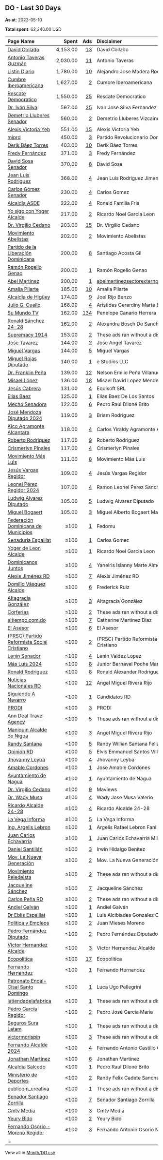 ## DO - Last 30 Days
**As at**: 2023-05-10

**Total spent**: 62,246.00 USD

|Page Name|Spent|Ads|Disclaimer|
|:---|---:|---:|:---|
|[David Collado](https://www.facebook.com/112477522422248)|4,153.00|[13](https://www.facebook.com/ads/library/?active_status=all&ad_type=political_and_issue_ads&country=DO&view_all_page_id=112477522422248&search_type=page&media_type=all)|David Collado|
|[Antonio Taveras Guzmán](https://www.facebook.com/321083414699132)|2,030.00|[11](https://www.facebook.com/ads/library/?active_status=all&ad_type=political_and_issue_ads&country=DO&view_all_page_id=321083414699132&search_type=page&media_type=all)|Antonio Taveras|
|[Listín Diario](https://www.facebook.com/123397997671209)|1,780.00|[10](https://www.facebook.com/ads/library/?active_status=all&ad_type=political_and_issue_ads&country=DO&view_all_page_id=123397997671209&search_type=page&media_type=all)|Alejandro Jose Madera Rodriguez|
|[Cumbre Iberoamericana](https://www.facebook.com/1833266473569830)|1,627.00|[2](https://www.facebook.com/ads/library/?active_status=all&ad_type=political_and_issue_ads&country=DO&view_all_page_id=1833266473569830&search_type=page&media_type=all)|Cumbre Iberoamericana|
|[Rescate Democratico](https://www.facebook.com/106687624223989)|1,550.00|[25](https://www.facebook.com/ads/library/?active_status=all&ad_type=political_and_issue_ads&country=DO&view_all_page_id=106687624223989&search_type=page&media_type=all)|Rescate Democratico|
|[Dr. Iván Silva](https://www.facebook.com/430008757208257)|597.00|[25](https://www.facebook.com/ads/library/?active_status=all&ad_type=political_and_issue_ads&country=DO&view_all_page_id=430008757208257&search_type=page&media_type=all)|Ivan Jose Silva Fernandez|
|[Demetrio Lluberes Senador](https://www.facebook.com/100813181591173)|560.00|[2](https://www.facebook.com/ads/library/?active_status=all&ad_type=political_and_issue_ads&country=DO&view_all_page_id=100813181591173&search_type=page&media_type=all)|Demetrio Lluberes Vizcaino|
|[Alexis Victoria Yeb](https://www.facebook.com/339085486274571)|551.00|[15](https://www.facebook.com/ads/library/?active_status=all&ad_type=political_and_issue_ads&country=DO&view_all_page_id=339085486274571&search_type=page&media_type=all)|Alexis Victoria Yeb|
|[miprd](https://www.facebook.com/108587379178593)|450.00|[3](https://www.facebook.com/ads/library/?active_status=all&ad_type=political_and_issue_ads&country=DO&view_all_page_id=108587379178593&search_type=page&media_type=all)|Partido Revolucionario Dominicano|
|[Derik Báez Torres](https://www.facebook.com/111350233573195)|403.00|[10](https://www.facebook.com/ads/library/?active_status=all&ad_type=political_and_issue_ads&country=DO&view_all_page_id=111350233573195&search_type=page&media_type=all)|Derik Báez Torres|
|[Fredy Fernández](https://www.facebook.com/102438469337149)|371.00|[3](https://www.facebook.com/ads/library/?active_status=all&ad_type=political_and_issue_ads&country=DO&view_all_page_id=102438469337149&search_type=page&media_type=all)|Fredy Fernández|
|[David Sosa Senador](https://www.facebook.com/819425271424097)|370.00|[8](https://www.facebook.com/ads/library/?active_status=all&ad_type=political_and_issue_ads&country=DO&view_all_page_id=819425271424097&search_type=page&media_type=all)|David Sosa|
|[Jean Luis Rodriguez](https://www.facebook.com/532600796858736)|368.00|[4](https://www.facebook.com/ads/library/?active_status=all&ad_type=political_and_issue_ads&country=DO&view_all_page_id=532600796858736&search_type=page&media_type=all)|Jean Luis Rodriguez Jimenez|
|[Carlos Gómez Senador](https://www.facebook.com/101102818125884)|230.00|[4](https://www.facebook.com/ads/library/?active_status=all&ad_type=political_and_issue_ads&country=DO&view_all_page_id=101102818125884&search_type=page&media_type=all)|Carlos Gomez|
|[Alcaldía ASDE](https://www.facebook.com/121877458011478)|222.00|[4](https://www.facebook.com/ads/library/?active_status=all&ad_type=political_and_issue_ads&country=DO&view_all_page_id=121877458011478&search_type=page&media_type=all)|Ronald Familia Fria|
|[Yo sigo con Yoger Alcalde](https://www.facebook.com/101732136035686)|217.00|[2](https://www.facebook.com/ads/library/?active_status=all&ad_type=political_and_issue_ads&country=DO&view_all_page_id=101732136035686&search_type=page&media_type=all)|Ricardo Noel Garcia Leon|
|[Dr. Virgilio Cedano](https://www.facebook.com/102246344552738)|203.00|[15](https://www.facebook.com/ads/library/?active_status=all&ad_type=political_and_issue_ads&country=DO&view_all_page_id=102246344552738&search_type=page&media_type=all)|Dr. Virgilio Cedano|
|[Movimiento Abelistas](https://www.facebook.com/774831229290482)|202.00|[2](https://www.facebook.com/ads/library/?active_status=all&ad_type=political_and_issue_ads&country=DO&view_all_page_id=774831229290482&search_type=page&media_type=all)|Movimiento Abelistas|
|[Partido de la Liberación Dominicana](https://www.facebook.com/145805918770651)|200.00|[8](https://www.facebook.com/ads/library/?active_status=all&ad_type=political_and_issue_ads&country=DO&view_all_page_id=145805918770651&search_type=page&media_type=all)|Santiago Acosta Gil|
|[Ramón Rogelio Genao](https://www.facebook.com/729644930404420)|200.00|[1](https://www.facebook.com/ads/library/?active_status=all&ad_type=political_and_issue_ads&country=DO&view_all_page_id=729644930404420&search_type=page&media_type=all)|Ramón Rogelio Genao|
|[Abel Martínez](https://www.facebook.com/734071116605879)|200.00|[1](https://www.facebook.com/ads/library/?active_status=all&ad_type=political_and_issue_ads&country=DO&view_all_page_id=734071116605879&search_type=page&media_type=all)|abelmartinezsectorexterno@gmail.com|
|[Amalia Pilarte](https://www.facebook.com/106353101128460)|185.00|[10](https://www.facebook.com/ads/library/?active_status=all&ad_type=political_and_issue_ads&country=DO&view_all_page_id=106353101128460&search_type=page&media_type=all)|Amalia Pilarte|
|[Alcaldía de Higüey](https://www.facebook.com/384585075208423)|174.00|[9](https://www.facebook.com/ads/library/?active_status=all&ad_type=political_and_issue_ads&country=DO&view_all_page_id=384585075208423&search_type=page&media_type=all)|Joel Rijo Benzo|
|[Julio G. Cuello](https://www.facebook.com/1484997924930820)|168.00|[4](https://www.facebook.com/ads/library/?active_status=all&ad_type=political_and_issue_ads&country=DO&view_all_page_id=1484997924930820&search_type=page&media_type=all)|Aristides Gerardiny Marte Batista|
|[Su Mundo TV](https://www.facebook.com/492966110748093)|162.00|[134](https://www.facebook.com/ads/library/?active_status=all&ad_type=political_and_issue_ads&country=DO&view_all_page_id=492966110748093&search_type=page&media_type=all)|Penelope Canario Herrera|
|[Ronald Sánchez 24-28](https://www.facebook.com/841574919230778)|162.00|[2](https://www.facebook.com/ads/library/?active_status=all&ad_type=political_and_issue_ads&country=DO&view_all_page_id=841574919230778&search_type=page&media_type=all)|Alexandra Bosch De Sanchez|
|[Supremacy 1914](https://www.facebook.com/200480966638039)|153.00|[2](https://www.facebook.com/ads/library/?active_status=all&ad_type=political_and_issue_ads&country=DO&view_all_page_id=200480966638039&search_type=page&media_type=all)|These ads ran without a disclaimer|
|[Jose Tavarez](https://www.facebook.com/111692511830494)|144.00|[2](https://www.facebook.com/ads/library/?active_status=all&ad_type=political_and_issue_ads&country=DO&view_all_page_id=111692511830494&search_type=page&media_type=all)|Jose Angel Tavarez|
|[Miguel Vargas](https://www.facebook.com/111522395020384)|144.00|[5](https://www.facebook.com/ads/library/?active_status=all&ad_type=political_and_issue_ads&country=DO&view_all_page_id=111522395020384&search_type=page&media_type=all)|Miguel Vargas|
|[Miguel Rojas Diputado](https://www.facebook.com/212507109633484)|140.00|[1](https://www.facebook.com/ads/library/?active_status=all&ad_type=political_and_issue_ads&country=DO&view_all_page_id=212507109633484&search_type=page&media_type=all)|e Studios LLC|
|[Dr. Franklin Peña](https://www.facebook.com/510463889001499)|139.00|[12](https://www.facebook.com/ads/library/?active_status=all&ad_type=political_and_issue_ads&country=DO&view_all_page_id=510463889001499&search_type=page&media_type=all)|Nelson Emilio Peña Villanueva|
|[Misael López](https://www.facebook.com/127322016933903)|136.00|[18](https://www.facebook.com/ads/library/?active_status=all&ad_type=political_and_issue_ads&country=DO&view_all_page_id=127322016933903&search_type=page&media_type=all)|Misael David Lopez Mendez|
|[Jesús Cabrera](https://www.facebook.com/1629575853928723)|131.00|[4](https://www.facebook.com/ads/library/?active_status=all&ad_type=political_and_issue_ads&country=DO&view_all_page_id=1629575853928723&search_type=page&media_type=all)|Equisoft SRL|
|[Elias Baez](https://www.facebook.com/708959485865189)|125.00|[1](https://www.facebook.com/ads/library/?active_status=all&ad_type=political_and_issue_ads&country=DO&view_all_page_id=708959485865189&search_type=page&media_type=all)|Elias Baez De Los Santos|
|[Mecho Senadora](https://www.facebook.com/119217667808458)|122.00|[6](https://www.facebook.com/ads/library/?active_status=all&ad_type=political_and_issue_ads&country=DO&view_all_page_id=119217667808458&search_type=page&media_type=all)|Pedro Raul Diloné Brito|
|[José Mendoza Diputado 2024](https://www.facebook.com/102747756123684)|119.00|[3](https://www.facebook.com/ads/library/?active_status=all&ad_type=political_and_issue_ads&country=DO&view_all_page_id=102747756123684&search_type=page&media_type=all)|Briam Rodriguez|
|[Kico Agramonte Alcantara](https://www.facebook.com/114500438249903)|118.00|[4](https://www.facebook.com/ads/library/?active_status=all&ad_type=political_and_issue_ads&country=DO&view_all_page_id=114500438249903&search_type=page&media_type=all)|Carlos Yiraldy Agramonte Alcantara|
|[Roberto Rodriguez](https://www.facebook.com/1617120828505305)|117.00|[9](https://www.facebook.com/ads/library/?active_status=all&ad_type=political_and_issue_ads&country=DO&view_all_page_id=1617120828505305&search_type=page&media_type=all)|Roberto Rodriguez|
|[Crismerlyn Pinales](https://www.facebook.com/647145092409750)|117.00|[4](https://www.facebook.com/ads/library/?active_status=all&ad_type=political_and_issue_ads&country=DO&view_all_page_id=647145092409750&search_type=page&media_type=all)|Crismerlyn Pinales|
|[Movimiento Más Luis](https://www.facebook.com/100710379656333)|111.00|[8](https://www.facebook.com/ads/library/?active_status=all&ad_type=political_and_issue_ads&country=DO&view_all_page_id=100710379656333&search_type=page&media_type=all)|Movimiento Más Luis|
|[Jesús Vargas Regidor](https://www.facebook.com/103478302551600)|109.00|[4](https://www.facebook.com/ads/library/?active_status=all&ad_type=political_and_issue_ads&country=DO&view_all_page_id=103478302551600&search_type=page&media_type=all)|Jesús Vargas Regidor|
|[Leonel Pérez Regidor 2024](https://www.facebook.com/107199245667504)|107.00|[4](https://www.facebook.com/ads/library/?active_status=all&ad_type=political_and_issue_ads&country=DO&view_all_page_id=107199245667504&search_type=page&media_type=all)|Ramon Leonel Perez Sanchez|
|[Ludwig Alvarez Diputado](https://www.facebook.com/339913656194630)|105.00|[5](https://www.facebook.com/ads/library/?active_status=all&ad_type=political_and_issue_ads&country=DO&view_all_page_id=339913656194630&search_type=page&media_type=all)|Ludwig Alvarez Diputado|
|[Miguel Bogaert](https://www.facebook.com/197878257056530)|105.00|[3](https://www.facebook.com/ads/library/?active_status=all&ad_type=political_and_issue_ads&country=DO&view_all_page_id=197878257056530&search_type=page&media_type=all)|Miguel Alberto Bogaert Marra|
|[Federación Dominicana de Municipios](https://www.facebook.com/100368803340990)|≤100|[1](https://www.facebook.com/ads/library/?active_status=all&ad_type=political_and_issue_ads&country=DO&view_all_page_id=100368803340990&search_type=page&media_type=all)|Fedomu|
|[Senaduría Espaillat](https://www.facebook.com/100135411810837)|≤100|[1](https://www.facebook.com/ads/library/?active_status=all&ad_type=political_and_issue_ads&country=DO&view_all_page_id=100135411810837&search_type=page&media_type=all)|Carlos Gomez|
|[Yoger de Leon Alcalde](https://www.facebook.com/165168858566907)|≤100|[1](https://www.facebook.com/ads/library/?active_status=all&ad_type=political_and_issue_ads&country=DO&view_all_page_id=165168858566907&search_type=page&media_type=all)|Ricardo Noel Garcia Leon|
|[Dominicanos Juntos](https://www.facebook.com/105682275647854)|≤100|[4](https://www.facebook.com/ads/library/?active_status=all&ad_type=political_and_issue_ads&country=DO&view_all_page_id=105682275647854&search_type=page&media_type=all)|Yaneiris Islanny Marte Almonte|
|[Alexis Jiménez RD](https://www.facebook.com/1595969940616082)|≤100|[7](https://www.facebook.com/ads/library/?active_status=all&ad_type=political_and_issue_ads&country=DO&view_all_page_id=1595969940616082&search_type=page&media_type=all)|Alexis Jiménez RD|
|[Domilio Vásquez Alcalde](https://www.facebook.com/108491195492909)|≤100|[6](https://www.facebook.com/ads/library/?active_status=all&ad_type=political_and_issue_ads&country=DO&view_all_page_id=108491195492909&search_type=page&media_type=all)|Frederick Ruiz|
|[Altagracia González](https://www.facebook.com/104931575750756)|≤100|[3](https://www.facebook.com/ads/library/?active_status=all&ad_type=political_and_issue_ads&country=DO&view_all_page_id=104931575750756&search_type=page&media_type=all)|Altagracia González|
|[Corferias](https://www.facebook.com/151491248245704)|≤100|[2](https://www.facebook.com/ads/library/?active_status=all&ad_type=political_and_issue_ads&country=DO&view_all_page_id=151491248245704&search_type=page&media_type=all)|These ads ran without a disclaimer|
|[eltiempo.com.do](https://www.facebook.com/343332145805907)|≤100|[7](https://www.facebook.com/ads/library/?active_status=all&ad_type=political_and_issue_ads&country=DO&view_all_page_id=343332145805907&search_type=page&media_type=all)|Catherine Martinez Diaz|
|[El Asesor](https://www.facebook.com/105459414464989)|≤100|[6](https://www.facebook.com/ads/library/?active_status=all&ad_type=political_and_issue_ads&country=DO&view_all_page_id=105459414464989&search_type=page&media_type=all)|El Asesor|
|[(PRSC) Partido Reformista Social Cristiano](https://www.facebook.com/162856027062762)|≤100|[2](https://www.facebook.com/ads/library/?active_status=all&ad_type=political_and_issue_ads&country=DO&view_all_page_id=162856027062762&search_type=page&media_type=all)|(PRSC) Partido Reformista Social Cristiano|
|[Lenin Senador](https://www.facebook.com/327223854467979)|≤100|[4](https://www.facebook.com/ads/library/?active_status=all&ad_type=political_and_issue_ads&country=DO&view_all_page_id=327223854467979&search_type=page&media_type=all)|Lenin Valdez Lopez|
|[Más Luis 2024](https://www.facebook.com/102739112342896)|≤100|[8](https://www.facebook.com/ads/library/?active_status=all&ad_type=political_and_issue_ads&country=DO&view_all_page_id=102739112342896&search_type=page&media_type=all)|Junior Bernavel Poche Mariñez|
|[Ronald Rodriguez](https://www.facebook.com/104565551201044)|≤100|[8](https://www.facebook.com/ads/library/?active_status=all&ad_type=political_and_issue_ads&country=DO&view_all_page_id=104565551201044&search_type=page&media_type=all)|Ronald Alexander Rodriguez Ureña|
|[Noticias Nacionales RD](https://www.facebook.com/465691517186469)|≤100|[12](https://www.facebook.com/ads/library/?active_status=all&ad_type=political_and_issue_ads&country=DO&view_all_page_id=465691517186469&search_type=page&media_type=all)|Angel Miguel Rivera Rijo|
|[Siguiendo A Navarro](https://www.facebook.com/2508132585868824)|≤100|[1](https://www.facebook.com/ads/library/?active_status=all&ad_type=political_and_issue_ads&country=DO&view_all_page_id=2508132585868824&search_type=page&media_type=all)|Candidatos RD|
|[PRODI](https://www.facebook.com/136083735276652)|≤100|[3](https://www.facebook.com/ads/library/?active_status=all&ad_type=political_and_issue_ads&country=DO&view_all_page_id=136083735276652&search_type=page&media_type=all)|PRODI|
|[Ann Deal Travel Agency](https://www.facebook.com/102468081342693)|≤100|[5](https://www.facebook.com/ads/library/?active_status=all&ad_type=political_and_issue_ads&country=DO&view_all_page_id=102468081342693&search_type=page&media_type=all)|These ads ran without a disclaimer|
|[Maniquin Alcalde de Nigua](https://www.facebook.com/100695733014755)|≤100|[3](https://www.facebook.com/ads/library/?active_status=all&ad_type=political_and_issue_ads&country=DO&view_all_page_id=100695733014755&search_type=page&media_type=all)|Angel Miguel Rivera Rijo|
|[Randy Santana](https://www.facebook.com/1318242741564289)|≤100|[5](https://www.facebook.com/ads/library/?active_status=all&ad_type=political_and_issue_ads&country=DO&view_all_page_id=1318242741564289&search_type=page&media_type=all)|Randy Willian Santana Feliz|
|[Opinión RD](https://www.facebook.com/107776105139717)|≤100|[5](https://www.facebook.com/ads/library/?active_status=all&ad_type=political_and_issue_ads&country=DO&view_all_page_id=107776105139717&search_type=page&media_type=all)|Elvis Emmanuel Santos Villa|
|[Jhovanny Leyba](https://www.facebook.com/109463048555069)|≤100|[4](https://www.facebook.com/ads/library/?active_status=all&ad_type=political_and_issue_ads&country=DO&view_all_page_id=109463048555069&search_type=page&media_type=all)|Jhovanny Leyba|
|[Amable Cordones](https://www.facebook.com/229343182382010)|≤100|[1](https://www.facebook.com/ads/library/?active_status=all&ad_type=political_and_issue_ads&country=DO&view_all_page_id=229343182382010&search_type=page&media_type=all)|Jose Amable Cordones|
|[Ayuntamiento de Nagua](https://www.facebook.com/695103667217240)|≤100|[1](https://www.facebook.com/ads/library/?active_status=all&ad_type=political_and_issue_ads&country=DO&view_all_page_id=695103667217240&search_type=page&media_type=all)|Ayuntamiento de Nagua|
|[Dr. Virgilio Cedano](https://www.facebook.com/102246344552738)|≤100|[9](https://www.facebook.com/ads/library/?active_status=all&ad_type=political_and_issue_ads&country=DO&view_all_page_id=102246344552738&search_type=page&media_type=all)|Maviews|
|[Dr. Wady Musa](https://www.facebook.com/120621177616114)|≤100|[4](https://www.facebook.com/ads/library/?active_status=all&ad_type=political_and_issue_ads&country=DO&view_all_page_id=120621177616114&search_type=page&media_type=all)|Wady Jose Musa Valerio|
|[Ricardo Alcalde 24-28](https://www.facebook.com/110447970819395)|≤100|[4](https://www.facebook.com/ads/library/?active_status=all&ad_type=political_and_issue_ads&country=DO&view_all_page_id=110447970819395&search_type=page&media_type=all)|Ricardo Alcalde 24-28|
|[La Vega Informa](https://www.facebook.com/151605662089957)|≤100|[5](https://www.facebook.com/ads/library/?active_status=all&ad_type=political_and_issue_ads&country=DO&view_all_page_id=151605662089957&search_type=page&media_type=all)|La Vega Informa|
|[Ing. Argelis Lebron](https://www.facebook.com/111684628567073)|≤100|[1](https://www.facebook.com/ads/library/?active_status=all&ad_type=political_and_issue_ads&country=DO&view_all_page_id=111684628567073&search_type=page&media_type=all)|Argelis Rafael Lebron Fani|
|[Juan Carlos Echavarría](https://www.facebook.com/101721332857262)|≤100|[1](https://www.facebook.com/ads/library/?active_status=all&ad_type=political_and_issue_ads&country=DO&view_all_page_id=101721332857262&search_type=page&media_type=all)|Juan Carlos Echavarria Milane|
|[Daniel Santillán](https://www.facebook.com/104970399245843)|≤100|[3](https://www.facebook.com/ads/library/?active_status=all&ad_type=political_and_issue_ads&country=DO&view_all_page_id=104970399245843&search_type=page&media_type=all)|Irwin Hidalgo Benitez|
|[Mov. La Nueva Generación](https://www.facebook.com/262311937873985)|≤100|[2](https://www.facebook.com/ads/library/?active_status=all&ad_type=political_and_issue_ads&country=DO&view_all_page_id=262311937873985&search_type=page&media_type=all)|Mov. La Nueva Generación|
|[Movimiento Peledeista](https://www.facebook.com/288232098593765)|≤100|[2](https://www.facebook.com/ads/library/?active_status=all&ad_type=political_and_issue_ads&country=DO&view_all_page_id=288232098593765&search_type=page&media_type=all)|These ads ran without a disclaimer|
|[Jacqueline Sánchez](https://www.facebook.com/105226044170215)|≤100|[7](https://www.facebook.com/ads/library/?active_status=all&ad_type=political_and_issue_ads&country=DO&view_all_page_id=105226044170215&search_type=page&media_type=all)|Jacqueline Sánchez|
|[Carlos Peña RD](https://www.facebook.com/1477738419177340)|≤100|[2](https://www.facebook.com/ads/library/?active_status=all&ad_type=political_and_issue_ads&country=DO&view_all_page_id=1477738419177340&search_type=page&media_type=all)|These ads ran without a disclaimer|
|[Andiel Galván](https://www.facebook.com/680131592345804)|≤100|[1](https://www.facebook.com/ads/library/?active_status=all&ad_type=political_and_issue_ads&country=DO&view_all_page_id=680131592345804&search_type=page&media_type=all)|Andiel Galván|
|[Dr Eblis Espaillat](https://www.facebook.com/1433804806746938)|≤100|[1](https://www.facebook.com/ads/library/?active_status=all&ad_type=political_and_issue_ads&country=DO&view_all_page_id=1433804806746938&search_type=page&media_type=all)|Luis Alcibiades Gonzalez Canario|
|[Politica y Empleos](https://www.facebook.com/107164008622733)|≤100|[2](https://www.facebook.com/ads/library/?active_status=all&ad_type=political_and_issue_ads&country=DO&view_all_page_id=107164008622733&search_type=page&media_type=all)|Juan Mieses Moreno|
|[Pedro Fernández Diputado](https://www.facebook.com/109138718738473)|≤100|[2](https://www.facebook.com/ads/library/?active_status=all&ad_type=political_and_issue_ads&country=DO&view_all_page_id=109138718738473&search_type=page&media_type=all)|Pedro Fernández Diputado|
|[Victor Hernandez Alcalde](https://www.facebook.com/100481936348023)|≤100|[3](https://www.facebook.com/ads/library/?active_status=all&ad_type=political_and_issue_ads&country=DO&view_all_page_id=100481936348023&search_type=page&media_type=all)|Victor Hernandez Alcalde|
|[Ecopolitica](https://www.facebook.com/106559005470359)|≤100|[17](https://www.facebook.com/ads/library/?active_status=all&ad_type=political_and_issue_ads&country=DO&view_all_page_id=106559005470359&search_type=page&media_type=all)|Ecopolitica|
|[Fernando Hernández](https://www.facebook.com/104423935975544)|≤100|[1](https://www.facebook.com/ads/library/?active_status=all&ad_type=political_and_issue_ads&country=DO&view_all_page_id=104423935975544&search_type=page&media_type=all)|Fernando Hernandez|
|[Patronato Encal-Cisal Santo Domingo](https://www.facebook.com/286747141843656)|≤100|[1](https://www.facebook.com/ads/library/?active_status=all&ad_type=political_and_issue_ads&country=DO&view_all_page_id=286747141843656&search_type=page&media_type=all)|Luca Ugo Pellegrini|
|[latiendadelafabrica](https://www.facebook.com/104802455670419)|≤100|[1](https://www.facebook.com/ads/library/?active_status=all&ad_type=political_and_issue_ads&country=DO&view_all_page_id=104802455670419&search_type=page&media_type=all)|These ads ran without a disclaimer|
|[Pedro García Regidor](https://www.facebook.com/2267993190129883)|≤100|[2](https://www.facebook.com/ads/library/?active_status=all&ad_type=political_and_issue_ads&country=DO&view_all_page_id=2267993190129883&search_type=page&media_type=all)|Pedro José Garcia María|
|[Seguros Sura Latam](https://www.facebook.com/108741434881155)|≤100|[1](https://www.facebook.com/ads/library/?active_status=all&ad_type=political_and_issue_ads&country=DO&view_all_page_id=108741434881155&search_type=page&media_type=all)|These ads ran without a disclaimer|
|[victormcrispin](https://www.facebook.com/100559646128460)|≤100|[3](https://www.facebook.com/ads/library/?active_status=all&ad_type=political_and_issue_ads&country=DO&view_all_page_id=100559646128460&search_type=page&media_type=all)|These ads ran without a disclaimer|
|[Fernando Alcalde 2024](https://www.facebook.com/2659899647377175)|≤100|[4](https://www.facebook.com/ads/library/?active_status=all&ad_type=political_and_issue_ads&country=DO&view_all_page_id=2659899647377175&search_type=page&media_type=all)|Fernando Antonio Castillo Casado|
|[Jonathan Martínez](https://www.facebook.com/100507118144437)|≤100|[6](https://www.facebook.com/ads/library/?active_status=all&ad_type=political_and_issue_ads&country=DO&view_all_page_id=100507118144437&search_type=page&media_type=all)|Jonathan Martínez|
|[Alcaldia Salcedo](https://www.facebook.com/123391448284422)|≤100|[1](https://www.facebook.com/ads/library/?active_status=all&ad_type=political_and_issue_ads&country=DO&view_all_page_id=123391448284422&search_type=page&media_type=all)|Pedro Raul Diloné Brito|
|[Ministerio de Deportes](https://www.facebook.com/108990697601240)|≤100|[2](https://www.facebook.com/ads/library/?active_status=all&ad_type=political_and_issue_ads&country=DO&view_all_page_id=108990697601240&search_type=page&media_type=all)|Randy Felix Cadete Sanchez|
|[publicom_creativa](https://www.facebook.com/102594498968025)|≤100|[1](https://www.facebook.com/ads/library/?active_status=all&ad_type=political_and_issue_ads&country=DO&view_all_page_id=102594498968025&search_type=page&media_type=all)|These ads ran without a disclaimer|
|[Senador Santiago Zorrilla](https://www.facebook.com/1593376757575903)|≤100|[7](https://www.facebook.com/ads/library/?active_status=all&ad_type=political_and_issue_ads&country=DO&view_all_page_id=1593376757575903&search_type=page&media_type=all)|Senador Santiago Zorrilla|
|[Cmtv Media](https://www.facebook.com/706210266210992)|≤100|[3](https://www.facebook.com/ads/library/?active_status=all&ad_type=political_and_issue_ads&country=DO&view_all_page_id=706210266210992&search_type=page&media_type=all)|Cmtv Media|
|[Yeury Bido](https://www.facebook.com/103745574471949)|≤100|[2](https://www.facebook.com/ads/library/?active_status=all&ad_type=political_and_issue_ads&country=DO&view_all_page_id=103745574471949&search_type=page&media_type=all)|Yeury Bido|
|[Fernando Osorio - Moreno Regidor](https://www.facebook.com/110279305385382)|≤100|[3](https://www.facebook.com/ads/library/?active_status=all&ad_type=political_and_issue_ads&country=DO&view_all_page_id=110279305385382&search_type=page&media_type=all)|Fernando Antonio  Osorio Martinez|
|...||||

View all in [Month/DO.csv](../../MetaData/Month/DO.csv)
